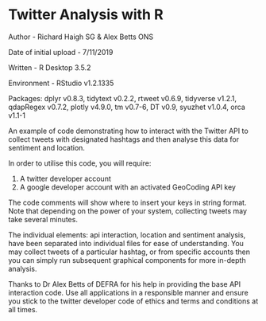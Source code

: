 # Twitter Analysis with R

Author - Richard Haigh SG & Alex Betts ONS

Date of initial upload - 7/11/2019

Written - R Desktop 3.5.2

Environment - RStudio v1.2.1335

Packages:
dplyr v0.8.3,
tidytext v0.2.2,
rtweet v0.6.9,
tidyverse v1.2.1,
qdapRegex v0.7.2,
plotly v4.9.0,
tm v0.7-6,
DT v0.9,
syuzhet v1.0.4,
orca v1.1-1

An example of code demonstrating how to interact with the Twitter API to collect tweets with designated hashtags and then analyse this data for sentiment and location.

In order to utilise this code, you will require:

1. A twitter developer account
2. A google developer account with an activated GeoCoding API key

The code comments will show where to insert your keys in string format. Note that depending on the power of your system, collecting tweets may take several minutes. 

The individual elements: api interaction, location and sentiment analysis, have been separated into individual files for ease of understanding. You may collect tweets of a particular hashtag, or from specific accounts then you can simply run 
subsequent graphical components for more in-depth analysis. 

Thanks to Dr Alex Betts of DEFRA for his help in providing the base API interaction code. Use all applications in a responsible manner and ensure you stick to the twitter developer code of ethics and terms and conditions at all times. 
